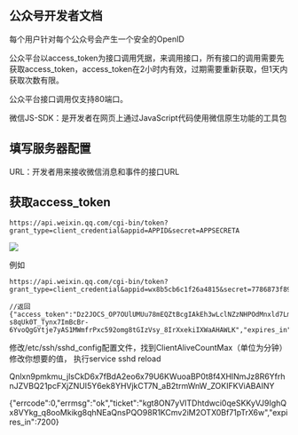 ## 公众号开发者文档

每个用户针对每个公众号会产生一个安全的OpenID

公众平台以access_token为接口调用凭据，来调用接口，所有接口的调用需要先获取access_token，access_token在2小时内有效，过期需要重新获取，但1天内获取次数有限。

公众平台接口调用仅支持80端口。

微信JS-SDK：是开发者在网页上通过JavaScript代码使用微信原生功能的工具包

## 填写服务器配置
URL：开发者用来接收微信消息和事件的接口URL

## 获取access_token
```
https://api.weixin.qq.com/cgi-bin/token?grant_type=client_credential&appid=APPID&secret=APPSECRETA
```
![](http://i.imgur.com/GOsd0MJ.jpg)

例如
```
https://api.weixin.qq.com/cgi-bin/token?grant_type=client_credential&appid=wx8b5cb6c1f26a4815&secret=7786873f89921f336d3062f3da708f39

//返回
{"access_token":"Dz2JOCS_OP7OUlUMUu78mEQZtBcgIAkEh3wLclNZzNHPOdMnxld7Lm6lAfuq-s8qUk0T_Tynx7ImBcBr-6YvoQgGYtje7yAS1MWmfrPxc592omg8tGIzVsy_8IrXxekiIXWaAHAWLK","expires_in":7200}
```

修改/etc/ssh/sshd_config配置文件，找到ClientAliveCountMax（单位为分钟）修改你想要的值，
执行service sshd reload 



Qnlxn9pmkmu_jlsCkD6x7fBdA2eo6x79U6KWuoaBP0t8f4XHlNmJz8R6YfrhnJZVBQ21pcFXjZNUI5Y6ek8YHVjkCT7N_aB2trmWnW_ZOKIFKViABAINY

{"errcode":0,"errmsg":"ok","ticket":"kgt8ON7yVITDhtdwci0qeSKKyVJ9IghQx8VYkg_q8ooMkikg8qhNEaQnsPQO98R1KCmv2iM2OTX0Bf71pTrX6w","expires_in":7200}